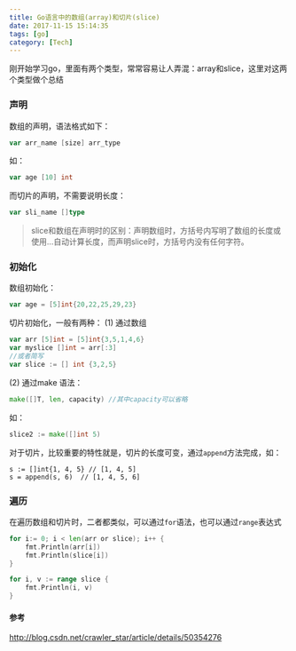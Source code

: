 ```yaml
---
title: Go语言中的数组(array)和切片(slice)
date: 2017-11-15 15:14:35
tags: [go]
category: [Tech]
---
```


刚开始学习go，里面有两个类型，常常容易让人弄混：array和slice，这里对这两个类型做个总结
<!--more-->

### 声明 
数组的声明，语法格式如下：
```go
var arr_name [size] arr_type
```
如：
```go
var age [10] int
```
而切片的声明，不需要说明长度：
```go
var sli_name []type
```
> slice和数组在声明时的区别：声明数组时，方括号内写明了数组的长度或使用...自动计算长度，而声明slice时，方括号内没有任何字符。

### 初始化
数组初始化：
```go
var age = [5]int{20,22,25,29,23}
```
切片初始化，一般有两种：
(1) 通过数组
```go
var arr [5]int = [5]int{3,5,1,4,6}
var myslice []int = arr[:3]
//或者简写
var slice := [] int {3,2,5}
```
(2) 通过make 语法：
```go
make([]T, len, capacity) //其中capacity可以省略
```
如：
```go
slice2 := make([]int 5)
```
对于切片，比较重要的特性就是，切片的长度可变，通过`append`方法完成，如：
```golang
s := []int{1, 4, 5} // [1, 4, 5]
s = append(s, 6)  // [1, 4, 5, 6]
```

### 遍历
在遍历数组和切片时，二者都类似，可以通过`for`语法，也可以通过`range`表达式
```go
for i:= 0; i < len(arr or slice); i++ {
	fmt.Println(arr[i])
	fmt.Println(slice[i])
}
```
```go
for i, v := range slice {
	fmt.Println(i, v)
}
```
#### 参考
http://blog.csdn.net/crawler_star/article/details/50354276
